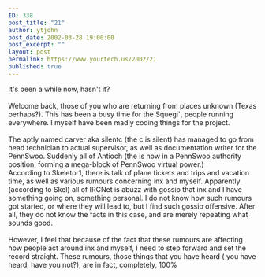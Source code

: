 ```yaml
---
ID: 338
post_title: "21"
author: ytjohn
post_date: 2002-03-28 19:00:00
post_excerpt: ""
layout: post
permalink: https://www.yourtech.us/2002/21
published: true
---
```

It's been a while now, hasn't it?<br /><br />
Welcome back, those of you who are returning from places unknown (Texas perhaps?).  This has been a busy time for the Squegi`, people running everywhere.  I myself have been madly coding things for the project.  <br />
<br />
The aptly named carver aka silentc (the c is silent) has managed to go from head technician to actual supervisor, as well as documentation writer for the PennSwoo.  Suddenly all of Antioch (the is now in a PennSwoo authority position, forming a mega-block of PennSwoo virtual power.)
<br />
According to Skeletor1, there is talk of plane tickets and trips and vacation time, as well as various rumours concerning inx and myself.  Apparently (according to Skel) all of IRCNet is abuzz with gossip that inx and I have something going on, something personal.  I do not know how such rumours got started, or where they will lead to, but I find such gossip offensive.  After all, they do not know the facts in this case, and are merely repeating what sounds good.<br />
<br />
However, I feel that because of the fact that these rumours are affecting how people act around inx and myself, I need to step forward and set the record straight.  These rumours, those things that you have heard ( you have heard, have you not?), are in fact, completely, 100%